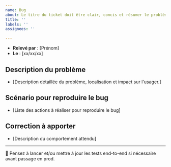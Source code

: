 ```yaml
---
name: Bug
about: Le titre du ticket doit être clair, concis et résumer le problème
title: ''
labels: ''
assignees: ''

---
```


- **Relevé par** : [Prénom]
- **Le** : [xx/xx/xx]

## Description du problème

- [Description détaillée du problème, localisation et impact sur l'usager.] 

## Scénario pour reproduire le bug 

- [Liste des actions à réaliser pour reproduire le bug] 

## Correction à apporter

- [Description du comportement attendu]

--- 

🔮  Pensez à lancer et/ou mettre à jour les tests end-to-end si nécessaire avant passage en prod.
